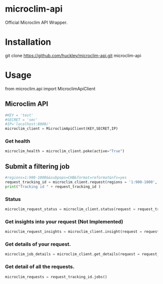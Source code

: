 microclim-api
=============

Official Microclim API Wrapper.

# Installation
git clone https://github.com/huckley/microclim-api.git microclim-api

# Usage
from microclim.api import MicroclimApiClient

## Microclim API

```python
#KEY = 'test'
#SECRET = 'sec'
#IP='localhost:8008/'
microclim_client = MicroclimApiClient(KEY,SECRET,IP)
```

### Get health
```python
microclim_health = microclim_client.poke(active="True")
```


## Submit a filtering job
```python
#regions=1:900-1000&&subpops=CHB&format=reformat&nfs=yes
request_tracking_id = microclim_client.request(regions = '1:900-1000', subpops = 'CHB', format = 'reformat',nfs='yes')
print("Tracking id " + request_tracking_id )
```

### Status
```python
microclim_request_status = microclim_client.status(request = request_tracking_id)
```


### Get insights into your request (Not Implemented)
```python
microclim_request_insights = microclim_client.insight(request = request_tracking_id,type = 'throughput')
```

### Get details of your request.
```python
microclim_job_details = microclim_client.get_details(request = request_tracking_id)

```


### Get detail of all the requests.
```python
microclim_requests = request_tracking_id.jobs()
```





